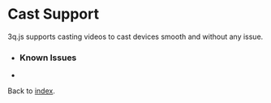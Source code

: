 # Cast Support

3q.js supports casting videos to cast devices smooth and without any issue.

* ### Known Issues
-

Back to [index](../README.md).